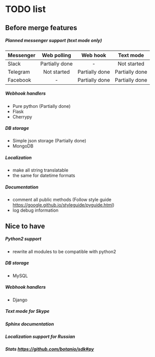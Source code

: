 TODO list
========

Before merge features
-------------
##### Planned messenger support (text mode only)

Messenger   | Web polling    | Web hook        | Text mode
----------- | :------------: | :------:        | :--------:
Slack       | Partially done | -               | Not started
Telegram    | Not started    | Partially done  | Partially done
Facebook    | -              | Partially done  | Partially done

##### Webhook handlers
- Pure python (Partially done)
- Flask
- Cherrypy

##### DB storage
- Simple json storage (Partially done)
- MongoDB

##### Localization
- make all string translatable
- the same for datetime formats

##### Documentation
- comment all public methods (Follow style guide https://google.github.io/styleguide/pyguide.html)
- log debug information

Nice to have
-----------------
##### Python2 support
- rewrite all modules to be compatible with python2

##### DB storage
- MySQL

##### Webhook handlers
- Django

##### Text mode for Skype

##### Sphinx documentation

##### Localization support for Russian

##### Stats https://github.com/botanio/sdk#py


